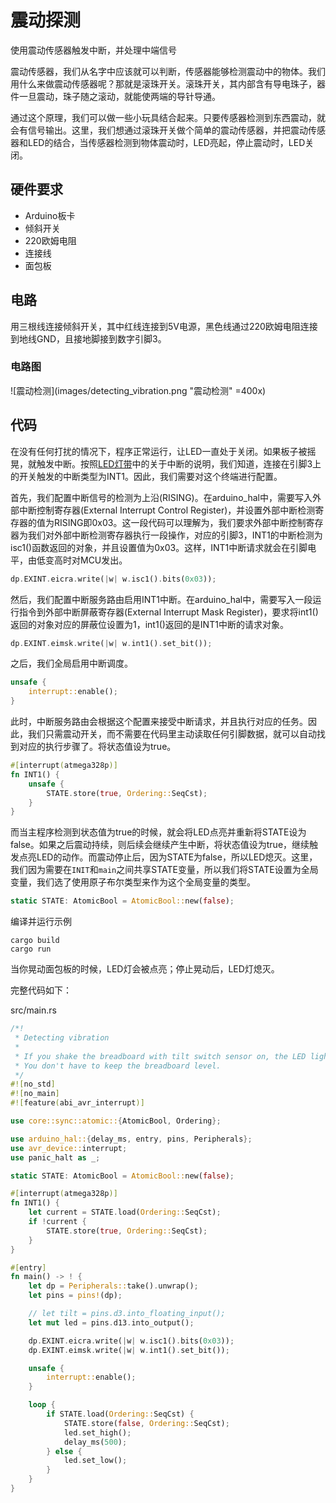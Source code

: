 # 震动探测
使用震动传感器触发中断，并处理中端信号

震动传感器，我们从名字中应该就可以判断，传感器能够检测震动中的物体。我们用什么来做震动传感器呢？那就是滚珠开关。滚珠开关，其内部含有导电珠子，器件一旦震动，珠子随之滚动，就能使两端的导针导通。

通过这个原理，我们可以做一些小玩具结合起来。只要传感器检测到东西震动，就会有信号输出。这里，我们想通过滚珠开关做个简单的震动传感器，并把震动传感器和LED的结合，当传感器检测到物体震动时，LED亮起，停止震动时，LED关闭。

## 硬件要求
- Arduino板卡
- 倾斜开关
- 220欧姆电阻
- 连接线
- 面包板

## 电路
用三根线连接倾斜开关，其中红线连接到5V电源，黑色线通过220欧姆电阻连接到地线GND，且接地脚接到数字引脚3。

### 电路图
![震动检测](images/detecting_vibration.png "震动检测" =400x)

## 代码
在没有任何打扰的情况下，程序正常运行，让LED一直处于关闭。如果板子被摇晃，就触发中断。按照[LED灯带](./ch61_range_for_led.md)中的关于中断的说明，我们知道，连接在引脚3上的开关触发的中断类型为INT1。因此，我们需要对这个终端进行配置。

首先，我们配置中断信号的检测为上沿(RISING)。在arduino_hal中，需要写入外部中断控制寄存器(External Interrupt Control Register)，并设置外部中断检测寄存器的值为RISING即0x03。这一段代码可以理解为，我们要求外部中断控制寄存器为我们对外部中断检测寄存器执行一段操作，对应的引脚3，INT1的中断检测为isc1()函数返回的对象，并且设置值为0x03。这样，INT1中断请求就会在引脚电平，由低变高时对MCU发出。
```rust
dp.EXINT.eicra.write(|w| w.isc1().bits(0x03));
```
然后，我们配置中断服务路由启用INT1中断。在arduino_hal中，需要写入一段运行指令到外部中断屏蔽寄存器(External Interrupt Mask Register)，要求将int1()返回的对象对应的屏蔽位设置为1，int1()返回的是INT1中断的请求对象。
```rust
dp.EXINT.eimsk.write(|w| w.int1().set_bit());
```
之后，我们全局启用中断调度。
```rust
unsafe {
    interrupt::enable();
}
```
此时，中断服务路由会根据这个配置来接受中断请求，并且执行对应的任务。因此，我们只需震动开关，而不需要在代码里主动读取任何引脚数据，就可以自动找到对应的执行步骤了。将状态值设为true。
```rust
#[interrupt(atmega328p)]
fn INT1() {
    unsafe {
        STATE.store(true, Ordering::SeqCst);
    }
}
```
而当主程序检测到状态值为true的时候，就会将LED点亮并重新将STATE设为false。如果之后震动持续，则后续会继续产生中断，将状态值设为true，继续触发点亮LED的动作。而震动停止后，因为STATE为false，所以LED熄灭。这里，我们因为需要在`INIT`和`main`之间共享STATE变量，所以我们将STATE设置为全局变量，我们选了使用原子布尔类型来作为这个全局变量的类型。
```rust
static STATE: AtomicBool = AtomicBool::new(false);
```

编译并运行示例
```shell
cargo build
cargo run
```
当你晃动面包板的时候，LED灯会被点亮；停止晃动后，LED灯熄灭。

完整代码如下：

src/main.rs
```rust
/*!
 * Detecting vibration
 * 
 * If you shake the breadboard with tilt switch sensor on, the LED light on, otherwise the LED will be off.
 * You don't have to keep the breadboard level.
 */
#![no_std]
#![no_main]
#![feature(abi_avr_interrupt)]

use core::sync::atomic::{AtomicBool, Ordering};

use arduino_hal::{delay_ms, entry, pins, Peripherals};
use avr_device::interrupt;
use panic_halt as _;

static STATE: AtomicBool = AtomicBool::new(false);

#[interrupt(atmega328p)]
fn INT1() {
    let current = STATE.load(Ordering::SeqCst);
    if !current {
        STATE.store(true, Ordering::SeqCst);
    }
}

#[entry]
fn main() -> ! {
    let dp = Peripherals::take().unwrap();
    let pins = pins!(dp);

    // let tilt = pins.d3.into_floating_input();
    let mut led = pins.d13.into_output();

    dp.EXINT.eicra.write(|w| w.isc1().bits(0x03));
    dp.EXINT.eimsk.write(|w| w.int1().set_bit());

    unsafe {
        interrupt::enable();
    }

    loop {
        if STATE.load(Ordering::SeqCst) {
            STATE.store(false, Ordering::SeqCst);
            led.set_high();
            delay_ms(500);
        } else {
            led.set_low();
        }
    }
}
```